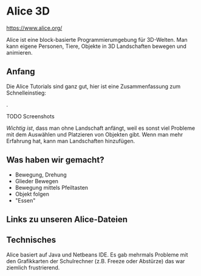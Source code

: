 # Alice 3D

https://www.alice.org/

Alice ist eine block-basierte Programmierumgebung für 3D-Welten.
Man kann eigene Personen, Tiere, Objekte in 3D Landschaften bewegen und animieren.

## Anfang

Die Alice Tutorials sind ganz gut, hier ist eine Zusammenfassung zum Schnelleinstieg:

. 

TODO Screenshots

*Wichtig ist*, dass man ohne Landschaft anfängt, weil es sonst viel Probleme mit dem Auswählen und Platzieren von Objekten gibt.
Wenn man mehr Erfahrung hat, kann man Landschaften hinzufügen.

## Was haben wir gemacht?

* Bewegung, Drehung
* Glieder Bewegen
* Bewegung mittels Pfeiltasten
* Objekt folgen
* "Essen" 

## Links zu unseren Alice-Dateien

## Technisches

Alice basiert auf Java und Netbeans IDE.
Es gab mehrmals Probleme mit den Grafikkarten der Schulrechner (z.B. Freeze oder Abstürze)
das war ziemlich frustrierend.
